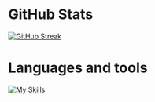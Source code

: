 <!--
### Hi there 👋
**mkokor/mkokor** is a ✨ _special_ ✨ repository because its `README.md` (this file) appears on your GitHub profile.

Here are some ideas to get you started:

- 🔭 I’m currently working on ...
- 🌱 I’m currently learning ...
- 👯 I’m looking to collaborate on ...
- 🤔 I’m looking for help with ...
- 💬 Ask me about ...
- 📫 How to reach me: ...
- 😄 Pronouns: ...
- ⚡ Fun fact: ...
-->
# GitHub Stats
[![GitHub Streak](http://github-readme-streak-stats.herokuapp.com?user=mkokor&theme=dark&background=000000)](https://git.io/streak-stats)

# Languages and tools
[![My Skills](https://skillicons.dev/icons?i=c,cpp,cs,java,js,html,css,dotnet,nodejs,express,react,mongodb,mysql,git)](https://skillicons.dev)
